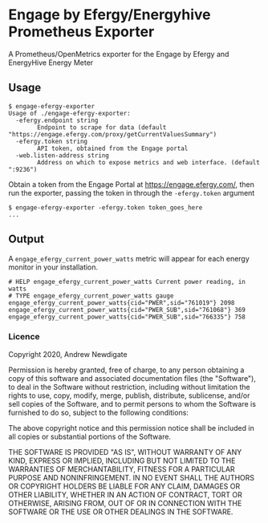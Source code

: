 # Engage by Efergy/Energyhive Prometheus Exporter

A Prometheus/OpenMetrics exporter for the Engage by Efergy and EnergyHive Energy Meter

## Usage

```console
$ engage-efergy-exporter
Usage of ./engage-efergy-exporter:
  -efergy.endpoint string
    	Endpoint to scrape for data (default "https://engage.efergy.com/proxy/getCurrentValuesSummary")
  -efergy.token string
    	API token, obtained from the Engage portal
  -web.listen-address string
    	Address on which to expose metrics and web interface. (default ":9236")
```

Obtain a token from the Engage Portal at https://engage.efergy.com/, then run the exporter, passing the token in through the `-efergy.token` argument

```console
$ engage-efergy-exporter -efergy.token token_goes_here
...
```


## Output

A `engage_efergy_current_power_watts` metric will appear for each energy monitor in your installation.

```console
# HELP engage_efergy_current_power_watts Current power reading, in watts
# TYPE engage_efergy_current_power_watts gauge
engage_efergy_current_power_watts{cid="PWER",sid="761019"} 2098
engage_efergy_current_power_watts{cid="PWER_SUB",sid="761068"} 369
engage_efergy_current_power_watts{cid="PWER_SUB",sid="766335"} 758
```

### Licence

Copyright 2020, Andrew Newdigate

Permission is hereby granted, free of charge, to any person obtaining a copy of this software and associated documentation files (the "Software"), to deal in the Software without restriction, including without limitation the rights to use, copy, modify, merge, publish, distribute, sublicense, and/or sell copies of the Software, and to permit persons to whom the Software is furnished to do so, subject to the following conditions:

The above copyright notice and this permission notice shall be included in all copies or substantial portions of the Software.

THE SOFTWARE IS PROVIDED "AS IS", WITHOUT WARRANTY OF ANY KIND, EXPRESS OR IMPLIED, INCLUDING BUT NOT LIMITED TO THE WARRANTIES OF MERCHANTABILITY, FITNESS FOR A PARTICULAR PURPOSE AND NONINFRINGEMENT. IN NO EVENT SHALL THE AUTHORS OR COPYRIGHT HOLDERS BE LIABLE FOR ANY CLAIM, DAMAGES OR OTHER LIABILITY, WHETHER IN AN ACTION OF CONTRACT, TORT OR OTHERWISE, ARISING FROM, OUT OF OR IN CONNECTION WITH THE SOFTWARE OR THE USE OR OTHER DEALINGS IN THE SOFTWARE.
